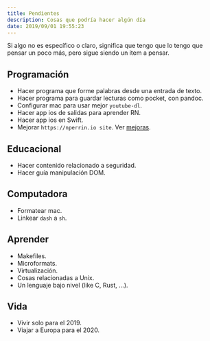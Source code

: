 ```yaml
---
title: Pendientes
description: Cosas que podría hacer algún día
date: 2019/09/01 19:55:23
---
```


Si algo no es específico o claro, significa que tengo que lo tengo que pensar un poco más, pero sigue siendo un item a pensar.

## Programación

- Hacer programa que forme palabras desde una entrada de texto.
- Hacer programa para guardar lecturas como pocket, con pandoc.
- Configurar mac para usar mejor `youtube-dl`.
- Hacer app ios de salidas para aprender RN.
- Hacer app ios en Swift.
- Mejorar `https://nperrin.io site`. Ver [mejoras](/es/sitio#mejoras).

## Educacional

- Hacer contenido relacionado a seguridad.
- Hacer guía manipulación DOM.

## Computadora

- Formatear mac.
- Linkear `dash` a `sh`.

## Aprender

- Makefiles.
- Microformats.
- Virtualización.
- Cosas relacionadas a Unix.
- Un lenguaje bajo nivel (like C, Rust, ...).

## Vida

- Vivir solo para el 2019.
- Viajar a Europa para el 2020.
